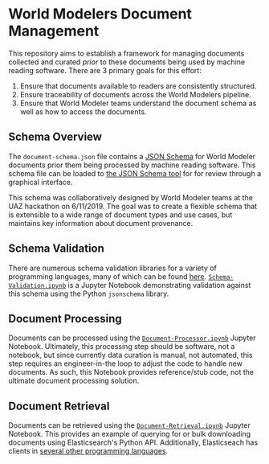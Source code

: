 # World Modelers Document Management
This repository aims to establish a framework for managing documents collected and curated _prior_ to these documents being used by machine reading software. There are 3 primary goals for this effort:

1. Ensure that documents available to readers are consistently structured.
2. Ensure traceability of documents across the World Modelers pipeline.
3. Ensure that World Modeler teams understand the document schema as well as how to access the documents.

## Schema Overview
The `document-schema.json` file contains a [JSON Schema](http://json-schema.org/) for World Modeler documents prior them being processed by machine reading software. This schema file can be loaded to [the JSON Schema tool](https://jsonschema.net/) for for review through a graphical interface.

This schema was collaboratively designed by World Modeler teams at the UAZ hackathon on 6/11/2019. The goal was to create a flexible schema that is extensible to a wide range of document types and use cases, but maintains key information about document provenance.

## Schema Validation
There are numerous schema validation libraries for a variety of programming languages, many of which can be found [here](http://json-schema.org/implementations.html). [`Schema-Validation.ipynb`](https://github.com/WorldModelers/Document-Schema/blob/master/Schema-Validation.ipynb) is a Jupyter Notebook demonstrating validation against this schema using the Python `jsonschema` library.

## Document Processing
Documents can be processed using the [`Document-Processor.ipynb`](https://github.com/WorldModelers/Document-Schema/blob/master/Document-Processor.ipynb) Jupyter Notebook. Ultimately, this processing step should be software, not a notebook, but since currently data curation is manual, not automated, this step requires an engineer-in-the loop to adjust the code to handle new documents. As such, this Notebook provides reference/stub code, not the ultimate document processing solution.

## Document Retrieval
Documents can be retrieved using the [`Document-Retrieval.ipynb`](https://github.com/WorldModelers/Document-Schema/blob/master/Document-Retrieval.ipynb) Jupyter Notebook. This provides an example of querying for or bulk downloading documents using Elasticsearch's Python API. Additionally, Elasticseach has clients in [several other programming languages](https://www.elastic.co/guide/en/elasticsearch/client/index.html).